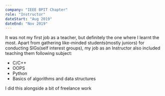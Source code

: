 ```yaml
---
company: "IEEE BPIT Chapter"
role: "Instructor"
dateStart: "Aug 2019"
dateEnd: "Nov 2019"
---
```


It was not my first job as a teacher, but definitely the one where I learnt the most. 
Apart from gathering like-minded students(mostly juniors) for conducting SIGs(self interest groups), my job as an Instructor also included teaching them following subject:
- C/C++
- OOPS
- Python
- Basics of algorithms and data structures

I did this alongside a bit of freelance work
